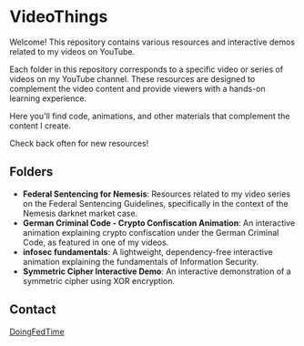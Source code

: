 # VideoThings

Welcome! This repository contains various resources and interactive demos related to my videos on YouTube.

Each folder in this repository corresponds to a specific video or series of videos on my YouTube channel. These resources are designed to complement the video content and provide viewers with a hands-on learning experience.

Here you'll find code, animations, and other materials that complement the content I create.

Check back often for new resources!

## Folders

*   **Federal Sentencing for Nemesis**: Resources related to my video series on the Federal Sentencing Guidelines, specifically in the context of the Nemesis darknet market case.
*   **German Criminal Code - Crypto Confiscation Animation**: An interactive animation explaining crypto confiscation under the German Criminal Code, as featured in one of my videos.
*   **infosec fundamentals**: A lightweight, dependency-free interactive animation explaining the fundamentals of Information Security.
*   **Symmetric Cipher Interactive Demo**: An interactive demonstration of a symmetric cipher using XOR encryption.

## Contact

[DoingFedTime](https://github.com/DoingFedTime)
